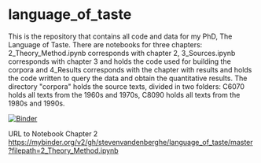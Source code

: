 # language_of_taste
This is the repository that contains all code and data for my PhD, The Language of Taste. There are notebooks for three chapters: 
2_Theory_Method.ipynb corresponds with chapter 2, 3_Sources.ipynb corresponds with chapter 3 and holds the code used for building the
corpora and 4_Results corresponds with the chapter with results and holds the code written to query the data and obtain the quantitative results. 
The directory "corpora" holds the source texts, divided in two folders: C6070 holds all texts from the 1960s and 1970s, C8090 holds all texts from the 1980s and 1990s.

[![Binder](https://mybinder.org/badge.svg)](https://mybinder.org/v2/gh/stevenvandenberghe/language_of_taste/master?filepath=2_Theory_Method.ipynb)

URL to Notebook Chapter 2
https://mybinder.org/v2/gh/stevenvandenberghe/language_of_taste/master?filepath=2_Theory_Method.ipynb